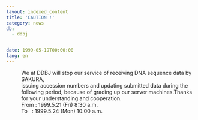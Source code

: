 ```yaml
---
layout: indexed_content
title: 'CAUTION !'
category: news
db:
  - ddbj


date: 1999-05-19T00:00:00
lang: en
---
```


<dd>We at DDBJ will stop our service of receiving DNA sequence data by SAKURA,<br>issuing accession numbers and updating submitted data during the following period, because of grading up our server machines.Thanks for your understanding and cooperation.<br>
<dd>From : 1999.5.21 (Fri) 8:30 a.m.<br>
<dd>To   : 1999.5.24 (Mon) 10:00 a.m.</dd>
</dd>
</dd>
